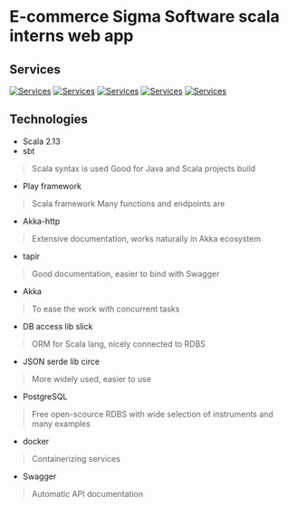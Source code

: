 # E-commerce Sigma Software scala interns web app

## Services
[![Services](https://img.shields.io/badge/%F0%9F%91%A9%E2%80%8D%F0%9F%94%A7-Chat--service-blue.svg)](chat_service/README.md)
[![Services](https://img.shields.io/badge/%F0%9F%A7%91%E2%80%8D%F0%9F%92%BB-Dispute%20management%20system-blue.svg)](dispute_management_service/README.md)
[![Services](https://img.shields.io/badge/%F0%9F%93%A6⚙-Product%20inventory%20service-blue.svg)](product_inventory_service/README.md)
[![Services](https://img.shields.io/badge/%E2%9D%97⚙-Reporting%20service-blue.svg)](reporting_service/README.md)
[![Services](https://img.shields.io/badge/%F0%9F%A4%B5%E2%9A%99-User%20management%20service-blue.svg)](user_management_service/README.md)

## Technologies

- Scala 2.13
- sbt
> Scala syntax is used
> Good for Java and Scala projects build
- Play framework
> Scala framework
> Many functions and endpoints are
- Akka-http
> Extensive documentation, works naturally in Akka ecosystem
- tapir
> Good documentation, easier to bind with Swagger
- Akka
> To ease the work with concurrent tasks
- DB access lib slick
> ORM for Scala lang, nicely connected to RDBS
- JSON serde lib circe
> More widely used, easier to use
- PostgreSQL
> Free open-scource RDBS with wide selection of instruments and many examples
- docker
> Containerizing services
- Swagger
> Automatic API documentation
